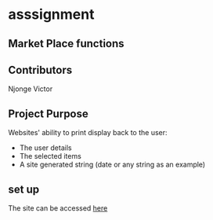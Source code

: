 # asssignment
## Market Place functions

## Contributors
Njonge Victor

## Project Purpose
Websites' ability to print display back to the user:
* The user details
* The selected items
* A site generated string (date or any string as an example)

## set up
The site can be accessed [here](https://vinge1718.github.io/asssignment/)
